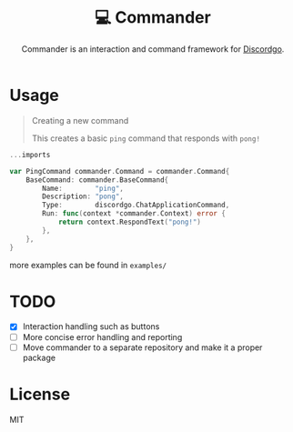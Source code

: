 <div align="center">
    <h1>💻 Commander</h1>
    Commander is an interaction and command framework for <a href="https://github.com/bwmarrin/discordgo">Discordgo</a>.
    <br>
    <br>
</div>

# Usage

> Creating a new command
>
> This creates a basic `ping` command that responds with `pong!`
```go
...imports

var PingCommand commander.Command = commander.Command{
	BaseCommand: commander.BaseCommand{
		Name:        "ping",
		Description: "pong",
		Type:        discordgo.ChatApplicationCommand,
		Run: func(context *commander.Context) error {
			return context.RespondText("pong!")
		},
	},
}
```

more examples can be found in `examples/`

# TODO

- [x] Interaction handling such as buttons
- [ ] More concise error handling and reporting
- [ ] Move commander to a separate repository and make it a proper package

# License
MIT